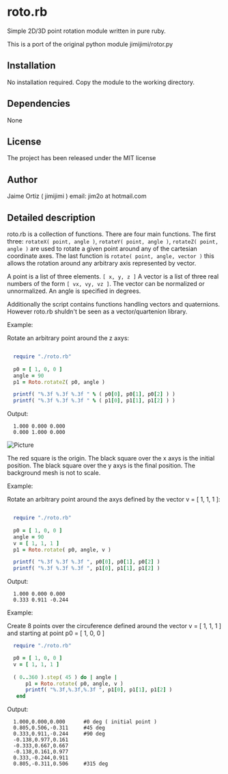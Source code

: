 roto.rb
========

Simple 2D/3D point rotation module written in pure ruby. 

This is a port of the original python module jimijimi/rotor.py 

Installation
------------

No installation required. Copy the module to the working directory.

Dependencies
------------

None

License
-------

The project has been released under the MIT license

Author
------

Jaime Ortiz ( jimijimi ) email: jim2o at hotmail.com

Detailed description
--------------------

roto.rb is a collection of functions. There are four main functions. The first three: ```rotateX( point, angle )```, ```rotateY( point, angle )```, ```rotateZ( point, angle )``` are used to rotate a given point around any of the cartesian coordinate axes. The last function is ```rotate( point, angle, vector )``` this allows the rotation around any arbitrary axis represented by vector.

A point is a list of three elements. ```[ x, y, z ]```
A vector is a list of three real numbers of the form ```[ vx, vy, vz ]```. The vector can be normalized or unnormalized.
An angle is specified in degrees.

Additionally the script contains functions handling vectors and quaternions. However roto.rb shuldn't be seen as a vector/quartenion library. 

Example: 

Rotate an arbitrary point around the z axys:
```Ruby

  require "./roto.rb"
  
  p0 = [ 1, 0, 0 ]
  angle = 90
  p1 = Roto.rotateZ( p0, angle )

  printf( "%.3f %.3f %.3f " % ( p0[0], p0[1], p0[2] ) )
  printf( "%.3f %.3f %.3f " % ( p1[0], p1[1], p1[2] ) )
```

Output:
```
  1.000 0.000 0.000
  0.000 1.000 0.000
```

![Picture](https://raw.github.com/jimijimi/rotorb/master/images/001_rotateZ.jpg)

The red square is the origin. The black square over the x axys is the initial position. The black square over the y axys is the final position. The background mesh is not to scale.

Example: 

Rotate an arbitrary point around the axys defined by the vector v = [ 1, 1, 1 ]:

```Ruby

  require "./roto.rb"
  
  p0 = [ 1, 0, 0 ]
  angle = 90
  v = [ 1, 1, 1 ]
  p1 = Roto.rotate( p0, angle, v )

  printf( "%.3f %.3f %.3f ", p0[0], p0[1], p0[2] )
  printf( "%.3f %.3f %.3f ", p1[0], p1[1], p1[2] )
```

Output:
```
  1.000 0.000 0.000
  0.333 0.911 -0.244
```
Example: 

Create 8 points over the circuference defined around the vector v = [ 1, 1, 1 ] and starting at point p0 = [ 1, 0, 0 ]

```Ruby
  require "./roto.rb"

  p0 = [ 1, 0, 0 ]
  v = [ 1, 1, 1 ]
  
  ( 0..360 ).step( 45 ) do | angle |
	  p1 = Roto.rotate( p0, angle, v )
	  printf( "%.3f,%.3f,%.3f ", p1[0], p1[1], p1[2] )
   end
```

Output:
```
  1.000,0.000,0.000      #0 deg ( initial point )
  0.805,0.506,-0.311     #45 deg
  0.333,0.911,-0.244     #90 deg
  -0.138,0.977,0.161
  -0.333,0.667,0.667
  -0.138,0.161,0.977
  0.333,-0.244,0.911
  0.805,-0.311,0.506     #315 deg
```


